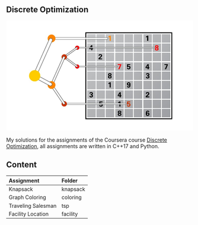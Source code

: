 ## Discrete Optimization
![discrete-optimization](./discrete-optimization.jpeg)
  
My solutions for the assignments of the Coursera course [Discrete Optimization](https://www.coursera.org/learn/discrete-optimization/home/info), all assignments are written in C++17 and Python.

## Content
| Assignment          | Folder          |
| :------------------ |:----------------|
| Knapsack            | knapsack        |
| Graph Coloring      | coloring        |
| Traveling Salesman  | tsp             |
| Facility Location   | facility        |
